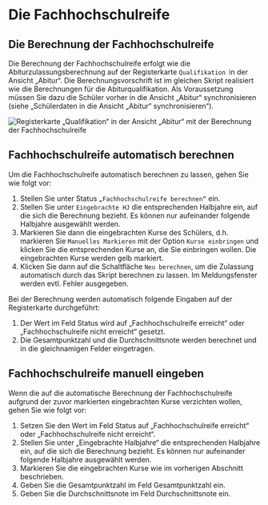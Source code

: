 #	Die Fachhochschulreife

##	Die Berechnung der Fachhochschulreife

Die Berechnung der Fachhochschulreife erfolgt wie die Abiturzulassungsberechnung auf der Registerkarte `Qualifikation `in der Ansicht „Abitur“. Die Berechnungsvorschrift ist im gleichen Skript realisiert wie die Berechnungen für die Abiturqualifikation. Als Voraussetzung müssen Sie dazu die Schüler vorher in die Ansicht „Abitur“ synchronisieren (siehe „Schülerdaten in die Ansicht „Abitur“ synchronisieren“).
 
![ Registerkarte „Qualifikation“ in der Ansicht „Abitur“ mit der Berechnung der Fachhochschulreife](/images/berlin/fhs/fhs1.png)

##	Fachhochschulreife automatisch berechnen

Um die Fachhochschulreife automatisch berechnen zu lassen, gehen Sie wie folgt vor:

1.	Stellen Sie unter Status `„Fachhochschulreife berechnen“` ein.
2.	Stellen Sie unter `Eingebrachte HJ` die entsprechenden Halbjahre ein, auf die sich die Berechnung bezieht. Es können nur aufeinander folgende Halbjahre ausgewählt werden.
3.	Markieren Sie dann die eingebrachten Kurse des Schülers, d.h. markieren Sie `Manuelles Markieren` mit der Option `Kurse einbringen` und klicken Sie die entsprechenden Kurse an, die Sie einbringen wollen. Die eingebrachten Kurse werden gelb markiert.
4.	Klicken Sie dann auf die Schaltfläche `Neu berechnen`, um die Zulassung automatisch durch das Skript berechnen zu lassen. Im Meldungsfenster werden evtl. Fehler ausgegeben. 


Bei der Berechnung werden automatisch folgende Eingaben auf der Registerkarte durchgeführt:

1.	Der Wert im Feld Status wird auf „Fachhochschulreife erreicht“ oder „Fachhochschulreife nicht erreicht“ gesetzt.
2.	Die Gesamtpunktzahl und die Durchschnittsnote werden berechnet und in die gleichnamigen Felder eingetragen.

##	Fachhochschulreife manuell eingeben

Wenn die auf die automatische Berechnung der Fachhochschulreife aufgrund der zuvor markierten eingebrachten Kurse verzichten wollen, gehen Sie wie folgt vor:

1.	Setzen Sie den Wert im Feld Status auf „Fachhochschulreife erreicht“ oder „Fachhochschulreife nicht erreicht“.
2.	Stellen Sie unter „Eingebrachte Halbjahre“ die entsprechenden Halbjahre ein, auf die sich die Berechnung bezieht. Es können nur aufeinander folgende Halbjahre ausgewählt werden.
3.	Markieren Sie die eingebrachten Kurse wie im vorherigen Abschnitt beschrieben.
4.	Geben Sie die Gesamtpunktzahl im Feld Gesamtpunktzahl ein.
5.	Geben Sie die Durchschnittsnote im Feld Durchschnittsnote ein.


